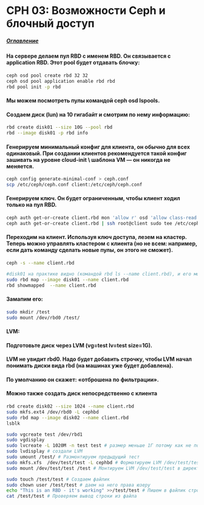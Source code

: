 # CPH 03: Возможности Ceph и блочный доступ
##### [Оглавление](../README.md)

#### На сервере делаем пул RBD с именем RBD. Он связывается с application RBD. Этот pool будет отдавать блочку:
```bash
ceph osd pool create rbd 32 32
ceph osd pool application enable rbd rbd
rbd pool init -p rbd
```

#### Мы можем посмотреть пулы командой ceph osd lspools.
#### Создаем диск (lun) на 10 гигабайт и смотрим по нему информацию:
```bash
rbd create disk01 --size 10G --pool rbd
rbd --image disk01 -p rbd info
```

#### Генерируем минимальный конфиг для клиента, он обычно для всех одинаковый. При создании клиентов рекомендуется такой конфиг зашивать на уровне cloud-init \ шаблона VM — он никогда не меняется.
```bash
ceph config generate-minimal-conf > ceph.conf
scp /etc/ceph/ceph.conf client:/etc/ceph/ceph.conf
```

#### Генерируем ключ. Он будет ограниченным, чтобы клиент ходил только на пул RBD.
```bash
ceph auth get-or-create client.rbd mon 'allow r' osd 'allow class-read object_prefix rbd_children, allow rwx pool=rbd'
ceph auth get-or-create client.rbd | ssh root@client sudo tee /etc/ceph/keyring
```

#### Переходим на клиент. Используя ключ доступа, лезем на кластер. Теперь можно управлять кластером с клиента (но не всем: например, если дать команду сделать новые пулы, он этого не сможет).
```bash
ceph -s --name client.rbd

#disk01 на практике видно (командой rbd ls --name client.rbd), и его можно примапить на машину.
sudo rbd map --image disk01 --name client.rbd
rbd showmapped  --name client.rbd
```

#### Замапим его:
```bash
sudo mkdir /test
sudo mount /dev/rbd0 /test/
```

#### LVM:
#### Подготовьте диск через LVM (vg=test lv=test size=1G).
#### LVM не увидит rbd0. Надо будет добавить строчку, чтобы LVM начал понимать диски вида rbd (на машинах уже будет добавлена). 
#### По умолчанию он скажет: «отброшена по фильтрации».
#### Можно также создать диск непосредственно с клиента
```bash
rbd create disk02 --size 1024 --name client.rbd
sudo mkfs.ext4 /dev/rbd0 -L cephbd
sudo rbd map --image disk02 --name client.rbd
lsblk

sudo vgcreate test /dev/rbd1
sudo vgdisplay 
sudo lvcreate -L 1020M -n test test # размер меньше 1Г потому как не помещается  Volume group "test" has insufficient free space (255 extents): 256 required.
sudo lvdisplay # создали LVM 
sudo umount /test/ # Размонтируем предыдущий тест
sudo mkfs.xfs  /dev/test/test -L cephbd # Форматируем LVM /dev/test/test в XFS как требует задание
sudo mount /dev/test/test /test # Монтируем LVM /dev/test/test в директорию /test

sudo touch /test/test # Создаем файлик
sudo chown user /test/test # даем на него права юзеру
echo "This is an RBD - it's working" >>/test/test # Пишем в файлик строку как требует задание
cat /test/test # Проверяем вывод строки из файла

```


